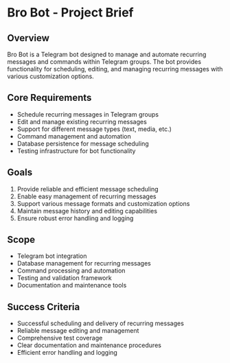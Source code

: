 # Bro Bot - Project Brief

## Overview
Bro Bot is a Telegram bot designed to manage and automate recurring messages and commands within Telegram groups. The bot provides functionality for scheduling, editing, and managing recurring messages with various customization options.

## Core Requirements
- Schedule recurring messages in Telegram groups
- Edit and manage existing recurring messages
- Support for different message types (text, media, etc.)
- Command management and automation
- Database persistence for message scheduling
- Testing infrastructure for bot functionality

## Goals
1. Provide reliable and efficient message scheduling
2. Enable easy management of recurring messages
3. Support various message formats and customization options
4. Maintain message history and editing capabilities
5. Ensure robust error handling and logging

## Scope
- Telegram bot integration
- Database management for recurring messages
- Command processing and automation
- Testing and validation framework
- Documentation and maintenance tools

## Success Criteria
- Successful scheduling and delivery of recurring messages
- Reliable message editing and management
- Comprehensive test coverage
- Clear documentation and maintenance procedures
- Efficient error handling and logging 